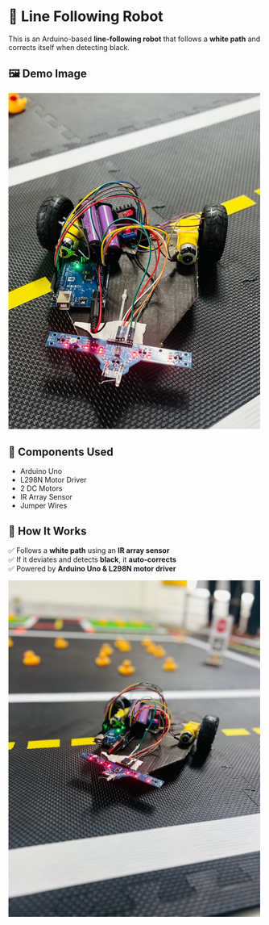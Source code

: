 # 🚀 Line Following Robot  

This is an Arduino-based **line-following robot** that follows a **white path** and corrects itself when detecting black.  

## 🖼️ Demo Image  
<img src="Robot_1.jpg" alt="Line Following Robot" width="500">

## 🔧 Components Used  
- Arduino Uno  
- L298N Motor Driver  
- 2 DC Motors  
- IR Array Sensor  
- Jumper Wires  

## 📌 How It Works  
✅ Follows a **white path** using an **IR array sensor**  
✅ If it deviates and detects **black**, it **auto-corrects**  
✅ Powered by **Arduino Uno & L298N motor driver**  

<img src="Robot_2.jpg" alt="Line Following Robot" width="500">

